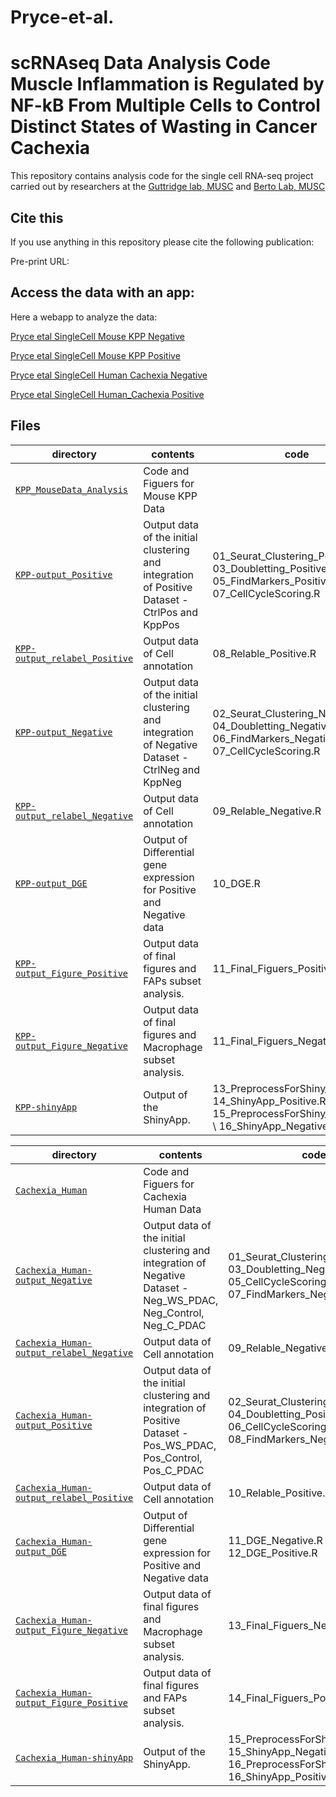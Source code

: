 # Pryce-et-al.
scRNAseq Data Analysis Code
Muscle Inflammation is Regulated by NF-kB From Multiple Cells to
Control Distinct States of Wasting in Cancer Cachexia
==========================
This repository contains analysis code for the single cell RNA-seq project carried out by researchers at the [Guttridge lab, MUSC](https://medicine.musc.edu/departments/pediatrics/clinical-divisions/dcri/faculty/denis-guttridge) and [Berto Lab, MUSC](https://bertolab.org/)

## Cite this

If you use anything in this repository please cite the following publication:

Pre-print URL: 

## Access the data with an app:

Here a webapp to analyze the data:

[Pryce etal SingleCell Mouse KPP Negative](https://bioinformatics-musc.shinyapps.io/Pryce-et-al_SingleCell_Mouse_KPP_Negative/)

[Pryce etal SingleCell Mouse KPP Positive](https://bioinformatics-musc.shinyapps.io/Pryce-et-al_SingleCell_Mouse_KPP_Positive/)

[Pryce etal SingleCell Human Cachexia Negative](https://bioinformatics-musc.shinyapps.io/Pryce-et-al_SingleCell_Human_Cachexia_Negative/)

[Pryce etal SingleCell Human_Cachexia Positive](https://bioinformatics-musc.shinyapps.io/Pryce-et-al_SingleCell_Human_Cachexia_Positive/)

## Files

| directory | contents | code |
| --------- | -------- | -------- |
| [`KPP_MouseData_Analysis`](KPP_MouseData_Analysis/) | Code and Figuers for Mouse KPP Data | |
| [`KPP-output_Positive`](KPP_MouseData_Analysis/output_sct_Integrated_Positive) | Output data of the initial clustering and integration of Positive Dataset - CtrlPos and KppPos | 01_Seurat_Clustering_Positive.R \ 03_Doubletting_Positive.R \ 05_FindMarkers_Positive.R \ 07_CellCycleScoring.R|
| [`KPP-output_relabel_Positive`](KPP_MouseData_Analysis/output_Relabel_Positive/) | Output data of Cell annotation | 08_Relable_Positive.R| 
| [`KPP-output_Negative`](KPP_MouseData_Analysis/output_sct_Integrated_Negative) | Output data of the initial clustering and integration of Negative Dataset - CtrlNeg and KppNeg | 02_Seurat_Clustering_Negative.R \ 04_Doubletting_Negative.R \ 06_FindMarkers_Negative.R \ 07_CellCycleScoring.R|
| [`KPP-output_relabel_Negative`](KPP_MouseData_Analysis/output_Relabel_Negative/) | Output data of Cell annotation | 09_Relable_Negative.R|
| [`KPP-output_DGE`](KPP_MouseData_Analysis/output_DGE/) | Output of Differential gene expression for Positive and Negative data | 10_DGE.R |
| [`KPP-output_Figure_Positive`](KPP_MouseData_Analysis/output_Figure_Positive/) | Output data of final figures and FAPs subset analysis. | 11_Final_Figuers_Positive.R|
| [`KPP-output_Figure_Negative`](KPP_MouseData_Analysis/output_Figure_Negative/) | Output data of final figures and Macrophage subset analysis. | 11_Final_Figuers_Negative.R|
| [`KPP-shinyApp`](KPP_MouseData_Analysis/ShinyApp/) | Output of the ShinyApp. | 13_PreprocessForShiny_Positive.R\ 14_ShinyApp_Positive.R\ 15_PreprocessForShiny_Negative.R \ 16_ShinyApp_Negative.R |

| directory | contents | code |
| --------- | -------- | -------- |
| [`Cachexia_Human`](Cachexia_Human/) | Code and Figuers for Cachexia Human Data | |
| [`Cachexia_Human-output_Negative`](Cachexia_Human/output_sct_Integrated_Negative) | Output data of the initial clustering and integration of Negative Dataset - Neg_WS_PDAC, Neg_Control, Neg_C_PDAC | 01_Seurat_Clustering_Negative.R \ 03_Doubletting_Negative.R \ 05_CellCycleScoring.R \ 07_FindMarkers_Negative.R|
| [`Cachexia_Human-output_relabel_Negative`](Cachexia_Human/output_Relabel_Negative/) | Output data of Cell annotation | 09_Relable_Negative.R|
| [`Cachexia_Human-output_Positive`](Cachexia_Human/output_sct_Integrated_Positive) | Output data of the initial clustering and integration of Positive Dataset - Pos_WS_PDAC, Pos_Control, Pos_C_PDAC | 02_Seurat_Clustering_Positive.R \ 04_Doubletting_Positive.R \ 06_CellCycleScoring.R \ 08_FindMarkers_Negative.R|
| [`Cachexia_Human-output_relabel_Positive`](Cachexia_Human/output_Relabel_Positive/) | Output data of Cell annotation | 10_Relable_Positive.R| 
| [`Cachexia_Human-output_DGE`](Cachexia_Human/output_DGE/) | Output of Differential gene expression for Positive and Negative data | 11_DGE_Negative.R \ 12_DGE_Positive.R |
| [`Cachexia_Human-output_Figure_Negative`](Cachexia_Human/output_Figure_Negative/) | Output data of final figures and Macrophage subset analysis. | 13_Final_Figuers_Negative.R|
| [`Cachexia_Human-output_Figure_Positive`](Cachexia_Human/output_Figure_Positive/) | Output data of final figures and FAPs subset analysis. | 14_Final_Figuers_Positive.R|
| [`Cachexia_Human-shinyApp`](Cachexia_Human/ShinyApp/) | Output of the ShinyApp. | 15_PreprocessForShiny_Negative.R\ 15_ShinyApp_Negative.R\ 16_PreprocessForShiny_Positive.R \ 16_ShinyApp_Positive.R |

